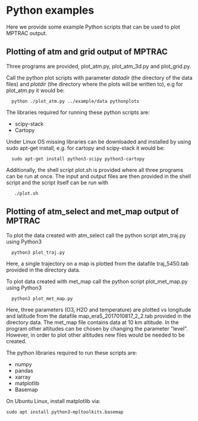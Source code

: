 # Python examples 

Here we provide some example Python scripts that can be used to plot MPTRAC output.

## Plotting of atm and grid output of MPTRAC

Three programs are provided, plot_atm.py, plot_atm_3d.py and plot_grid.py.

Call the python plot scripts with parameter _datadir_ (the directory of the data files) and _plotdir_ (the directory where the plots will be written to), e.g for plot_atm.py it would be:

      python ./plot_atm.py ../example/data pythonplots

The libraries required for running these python scripts are:

* scipy-stack
* Cartopy

Under Linux OS missing libraries can be downloaded and installed by using sudo apt-get install, e.g. for cartopy and scipy-stack it would be: 

      sudo apt-get install python3-scipy python3-cartopy

Additionally, the shell script plot.sh is provided where all three programs can be run at once. The input and output files are then provided in the shell script and the script itself can be run with

       ./plot.sh

## Plotting of atm_select and met_map output of MPTRAC

To plot the data created with atm_select call the python script atm_traj.py using Python3

      python3 plot_traj.py

Here, a single trajectory on a map is plotted from the datafile traj_5450.tab provided in the directory data. 

To plot data created with met_map call the python script plot_met_map.py using Python3  

      python3 plot_met_map.py

Here, three parameters (O3, H2O and temperature) are plotted vs longitude and latitude from the datafile map_era5_2017010817_2_2.tab provided in the directory data. The met_map file contains data at 10 km altitude. In the program other altitudes can be chosen by changing the parameter "level". However, in order to plot other altitudes new files would be needed to be created.       

The python libraries required to run these scripts are:

* numpy
* pandas
* xarray
* matplotlib
* Basemap

On Ubuntu Linux, install matplotlib via:

    sudo apt install python3-mpltoolkits.basemap
